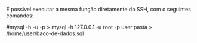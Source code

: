 É possivel executar a mesma função diretamente do SSH, com o seguintes comandos:

#mysql -h <host> -u <user> -p <password> <database> > <diretorio>
mysql -h 127.0.0.1 -u root -p user pasta > /home/user/baco-de-dados.sql
